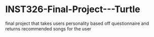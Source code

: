 # INST326-Final-Project---Turtle
final project that takes users personality based off questionnaire and returns recommended songs for the user
